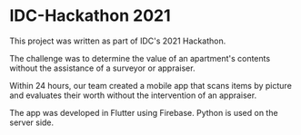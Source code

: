# IDC-Hackathon 2021
This project was written as part of IDC's 2021 Hackathon.

The challenge was to determine the value of an apartment's contents without the assistance of a surveyor or appraiser.

Within 24 hours, our team created a mobile app that scans items by picture and evaluates their worth without the intervention of an appraiser.

The app was developed in Flutter using Firebase.
Python is used on the server side.
